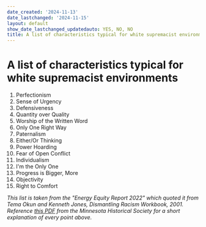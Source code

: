 ```yaml
---
date_created: '2024-11-13'
date_lastchanged: '2024-11-15'
layout: default
show_date_lastchanged_updatedauto: YES, NO, NO
title: A list of characteristics typical for white supremacist environments
---
```

# A list of characteristics typical for white supremacist environments


1. Perfectionism
2. Sense of Urgency
3. Defensiveness
4. Quantity over Quality
5. Worship of the Written Word
6. Only One Right Way
7. Paternalism
8. Either/Or Thinking
9. Power Hoarding
10. Fear of Open Conflict
11. Individualism
12. I'm the Only One
13. Progress is Bigger, More
14. Objectivity
15. Right to Comfort

  
_This list is taken from the "Energy Equity Report 2022" which quoted it from Tema Okun and Kenneth Jones, Dismantling Racism Workbook, 2001. Reference [this PDF](https://1drv.ms/b/s!AmcwErz2Mmg1hcUuMtIooSgK3Mc_GA?e=d4U2jA) from the Minnesota Historical Society for a short explanation of every point above._



